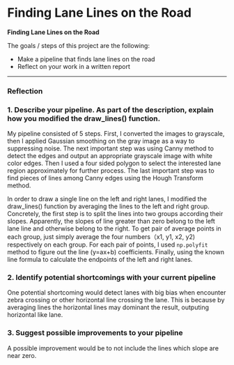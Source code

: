 # **Finding Lane Lines on the Road** 



**Finding Lane Lines on the Road**

The goals / steps of this project are the following:
* Make a pipeline that finds lane lines on the road
* Reflect on your work in a written report

---

### Reflection

### 1. Describe your pipeline. As part of the description, explain how you modified the draw_lines() function.

My pipeline consisted of 5 steps. First, I converted the images to grayscale, then I applied Gaussian smoothing on the gray image as a way to suppressing noise. The next important step was using Canny method to detect the edges and output an appropriate grayscale image with white color edges. Then I used a four sided polygon to select the interested lane region approximately for further process. The last important step was to find pieces of lines  among Canny edges using the Hough Transform method.

In order to draw a single line on the left and right lanes,  I modified the draw_lines() function by averaging the lines to the left and right group. Concretely, the first step is to split the lines into two groups according their slopes.  Apparently, the slopes of line greater than zero belong to the left lane line and otherwise belong to the right. To get pair of average points in each group, just simply average the four numbers（x1, y1, x2, y2) respectively on each group. For each pair of points, I used ``np.polyfit`` method to figure out the line (y=ax+b) coefficients. Finally, using the known line formula to calculate the endpoints of the left and right lanes.



### 2. Identify potential shortcomings with your current pipeline


One potential shortcoming would detect lanes with big bias when encounter zebra crossing or other horizontal line crossing the lane. This is because by averaging lines the horizontal lines may dominant the result, outputing horizontal like lane.


### 3. Suggest possible improvements to your pipeline

A possible improvement would be to not include the lines which slope are near zero.
